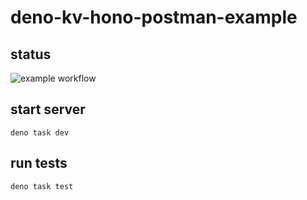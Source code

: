 # deno-kv-hono-postman-example

## status

![example workflow](https://github.com/Showichiro/deno-kv-hono-postman-example/actions/workflows/deno.yml/badge.svg)

## start server

```
deno task dev
```

## run tests

```
deno task test
```